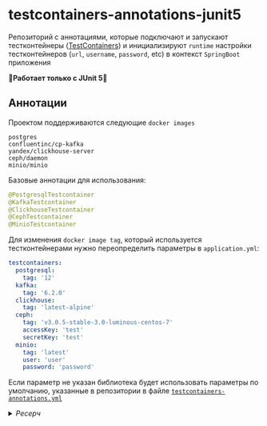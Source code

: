 # testcontainers-annotations-junit5

Репозиторий с аннотациями, которые подключают и запускают тестконтейнеры ([TestContainers](https://github.com/testcontainers/testcontainers-java)) и инициализируют `runtime` настройки тестконтейнеров (`url`, `username`, `password`, etc) в контекст `SpringBoot` приложения 

🚨**Работает только с JUnit 5**🚨

## Аннотации

Проектом поддерживаются следующие `docker images` 

```
postgres
confluentinc/cp-kafka
yandex/clickhouse-server
ceph/daemon
minio/minio
```

Базовые аннотации для использования:

```java
@PostgresqlTestcontainer
@KafkaTestcontainer
@ClickhouseTestcontainer
@CephTestcontainer
@MinioTestcontainer
```

Для изменения `docker image tag`, который используется тестконтейнерами нужно переопределить параметры в `application.yml`:

```yml
testcontainers:
  postgresql:
    tag: '12'
  kafka:
    tag: '6.2.0'
  clickhouse:
    tag: 'latest-alpine'
  ceph:
    tag: 'v3.0.5-stable-3.0-luminous-centos-7'
    accessKey: 'test'
    secretKey: 'test'
  minio:
    tag: 'latest'
    user: 'user'
    password: 'password'
```

Eсли параметр не указан библиотека будет использовать параметры по умолчанию, указанные в репозитории в файле [`testcontainers-annotations.yml`](https://github.com/rbkmoney/testcontainers-annotations/blob/master/src/main/resources/testcontainers-annotations.yml)

<details>

<summary>
  <a class="btnfire small stroke"><em class="fas fa-chevron-circle-down">Ресерч</em>&nbsp;&nbsp;</a>    
</summary>

<p>
  
В домене [rbkmoney](https://github.com/rbkmoney) распрострена практика создания интеграционных тестов с использованием
цепочки наследования классов, когда родитель является классом с конфигом теста, в которой спрятана вся техническая
инициализация спрингового приложения и внешних зависимостей, которые по стандарту
являются [TestContainers](https://github.com/testcontainers/testcontainers-java)  

Класс-родитель с конфигом для тестов, для которых является необходимым использования `PostgreSQL` в качестве внешней
зависимости:
  
```java
  
@SpringBootTest
@Testcontainers
@DirtiesContext
@ContextConfiguration(classes = Application.class,
        initializers = Initializer.class)
public abstract class AbstractPostgreTestContainerConfig {

    private static final String POSTGRESQL_IMAGE_NAME = "postgres";
    private static final String POSTGRESQL_VERSION = "9.6";

    @Container
    public static final PostgreSQLContainer DB = new PostgreSQLContainer(DockerImageName
            .parse(POSTGRESQL_IMAGE_NAME)
            .withTag(POSTGRESQL_VERSION));

    public static class Initializer implements ApplicationContextInitializer<ConfigurableApplicationContext> {
        @Override
        public void initialize(ConfigurableApplicationContext configurableApplicationContext) {
            TestPropertyValues.of(
                    "spring.datasource.url=" + DB.getJdbcUrl(),
                    "spring.datasource.username=" + DB.getUsername(),
                    "spring.datasource.password=" + DB.getPassword(),
                    "flyway.url=" + DB.getJdbcUrl(),
                    "flyway.user=" + DB.getUsername(),
                    "flyway.password=" + DB.getPassword()
            ).applyTo(configurableApplicationContext);
        }
    }
}
  
```

К плюсам данного решения можно отнести тот факт, что сами тесты становятся более читаемым, в которых нет ничего
лишнего, кроме покрытия бизнес-логики приложения
  
Тогда типичный тест `Dao` слоя будет выглядеть как:

```java
  
class PaymentDaoTest extends AbstractPostgreTestContainerConfig {

    @Autowired
    PaymentDao paymentDao;
  
  ...

}

```

В этом моменте появилось желание избавиться от самого способо организации инициализации тестов с использованием порождающего
класса, которая влечет повышение запутанности кода, но при этом сохранить приемлемый уровень лаконичности и простоты,
свести запутанность к минимому, избавиться от наследования  

Вместо использования порождающего класса с конфигами для тестов можно использовать описание теста через аннотации в которых содержится вся необходимая конфигурация для теста. Если здесь сравнить данный инструмент с использованием `@Testcontaners` и `@Container` то это является эквивалентами, но данная библиотека прячет процесс инициализации под капот. Как можно увидеть из примеров при использовании `@Testcontaners` появляется однообразный код который тиражируется (копипастится) по всем файлам с классами и тестами. Если он однообразный его же можно вынести в одно место , верно? 
Плюс, данный инструмент дает возможность использовать синглтон , если нет прямой необходимости перезапускать контейнер при каждом тесте
  
</p>

</details> 
